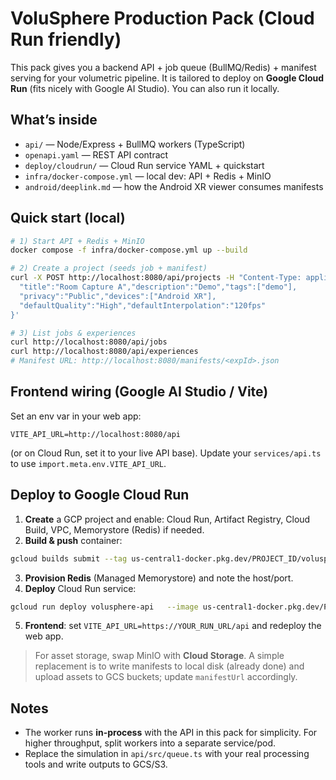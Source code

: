 # VoluSphere Production Pack (Cloud Run friendly)

This pack gives you a backend API + job queue (BullMQ/Redis) + manifest serving for your volumetric pipeline.
It is tailored to deploy on **Google Cloud Run** (fits nicely with Google AI Studio). You can also run it locally.

## What’s inside
- `api/` — Node/Express + BullMQ workers (TypeScript)
- `openapi.yaml` — REST API contract
- `deploy/cloudrun/` — Cloud Run service YAML + quickstart
- `infra/docker-compose.yml` — local dev: API + Redis + MinIO
- `android/deeplink.md` — how the Android XR viewer consumes manifests

## Quick start (local)
```bash
# 1) Start API + Redis + MinIO
docker compose -f infra/docker-compose.yml up --build

# 2) Create a project (seeds job + manifest)
curl -X POST http://localhost:8080/api/projects -H "Content-Type: application/json" -d '{
  "title":"Room Capture A","description":"Demo","tags":["demo"],
  "privacy":"Public","devices":["Android XR"],
  "defaultQuality":"High","defaultInterpolation":"120fps"
}'

# 3) List jobs & experiences
curl http://localhost:8080/api/jobs
curl http://localhost:8080/api/experiences
# Manifest URL: http://localhost:8080/manifests/<expId>.json
```

## Frontend wiring (Google AI Studio / Vite)
Set an env var in your web app:
```
VITE_API_URL=http://localhost:8080/api
```
(or on Cloud Run, set it to your live API base). Update your `services/api.ts` to use `import.meta.env.VITE_API_URL`.

## Deploy to **Google Cloud Run**
1. **Create** a GCP project and enable: Cloud Run, Artifact Registry, Cloud Build, VPC, Memorystore (Redis) if needed.
2. **Build & push** container:
```bash
gcloud builds submit --tag us-central1-docker.pkg.dev/PROJECT_ID/volusphere/api:latest api
```
3. **Provision Redis** (Managed Memorystore) and note the host/port.
4. **Deploy** Cloud Run service:
```bash
gcloud run deploy volusphere-api   --image us-central1-docker.pkg.dev/PROJECT_ID/volusphere/api:latest   --region us-central1   --platform managed   --set-env-vars PORT=8080,REDIS_URL=redis://REDIS_HOST:6379,PUBLIC_BASE=https://YOUR_RUN_URL   --allow-unauthenticated
```
5. **Frontend**: set `VITE_API_URL=https://YOUR_RUN_URL/api` and redeploy the web app.

> For asset storage, swap MinIO with **Cloud Storage**. A simple replacement is to write manifests to local disk (already done) and upload assets to GCS buckets; update `manifestUrl` accordingly.

## Notes
- The worker runs **in-process** with the API in this pack for simplicity. For higher throughput, split workers into a separate service/pod.
- Replace the simulation in `api/src/queue.ts` with your real processing tools and write outputs to GCS/S3.
